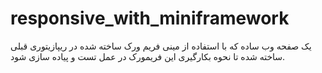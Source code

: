 # responsive_with_miniframework
یک صفحه وب ساده که با استفاده از مینی فریم ورک ساخته شده در ریپازیتوری قبلی ساخته شده تا نحوه بکارگیری این فریمورک در عمل تست و پیاده سازی شود.
